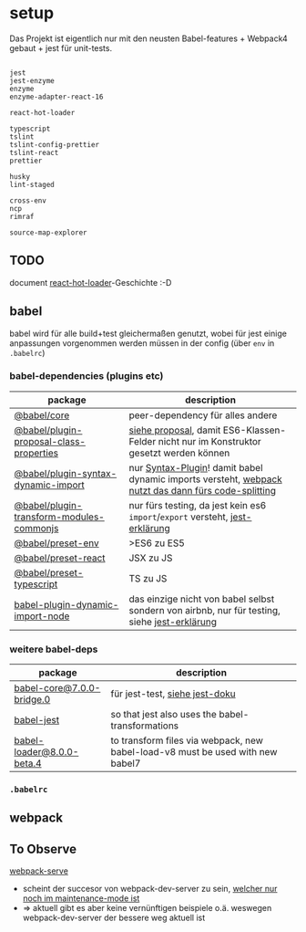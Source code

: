 # setup
Das Projekt ist eigentlich nur mit den neusten Babel-features + Webpack4 gebaut + jest für unit-tests.

```

jest
jest-enzyme
enzyme
enzyme-adapter-react-16

react-hot-loader

typescript
tslint
tslint-config-prettier
tslint-react
prettier

husky
lint-staged

cross-env
ncp
rimraf

source-map-explorer
```
## TODO
document [react-hot-loader](https://github.com/gaearon/react-hot-loader)-Geschichte :-D

## babel
babel wird für alle build+test gleichermaßen genutzt, wobei für jest einige anpassungen vorgenommen werden müssen in der config (über `env` in `.babelrc`)
### babel-dependencies (plugins etc)
| package | description |
| --- | --- |
| [@babel/core](https://new.babeljs.io/docs/en/next/babel-core.html) | peer-dependency für alles andere |
| [@babel/plugin-proposal-class-properties](https://new.babeljs.io/docs/en/next/babel-plugin-proposal-class-properties.html) | [siehe proposal](https://github.com/tc39/proposal-class-fields), damit ES6-Klassen-Felder nicht nur im Konstruktor gesetzt werden können |
| [@babel/plugin-syntax-dynamic-import](https://new.babeljs.io/docs/en/next/babel-plugin-syntax-dynamic-import.html) | nur [Syntax-Plugin](https://new.babeljs.io/docs/en/next/plugins.html#syntax-plugins)! damit babel dynamic imports versteht, [webpack nutzt das dann fürs code-splitting](https://webpack.js.org/guides/code-splitting/#dynamic-imports) |
| [@babel/plugin-transform-modules-commonjs](https://new.babeljs.io/docs/en/next/babel-plugin-transform-modules-commonjs.html) | nur fürs testing, da jest kein es6 `import`/`export` versteht, [jest-erklärung](https://jestjs.io/docs/en/webpack.html#using-with-webpack-2)  |
| [@babel/preset-env](https://new.babeljs.io/docs/en/next/babel-preset-env.html) | >ES6 zu ES5 |
| [@babel/preset-react](https://new.babeljs.io/docs/en/next/babel-preset-react.html) | JSX zu JS |
| [@babel/preset-typescript](https://new.babeljs.io/docs/en/next/babel-preset-typescript.html) | TS zu JS |
| [babel-plugin-dynamic-import-node](https://github.com/airbnb/babel-plugin-dynamic-import-node) | das einzige nicht von babel selbst sondern von airbnb, nur für testing, siehe [jest-erklärung](https://jestjs.io/docs/en/webpack.html#using-with-webpack-2) |

### weitere babel-deps
| package | description |
| --- | --- |
| [babel-core@7.0.0-bridge.0](https://github.com/babel/babel-bridge) | für jest-test, [siehe jest-doku](https://jestjs.io/docs/en/getting-started.html#using-babel) |
| [babel-jest](https://github.com/facebook/jest/tree/master/packages/babel-jest) | so that jest also uses the babel-transformations |
| [babel-loader@8.0.0-beta.4](https://github.com/babel/babel-loader) | to transform files via webpack, new babel-load-v8 must be used with new babel7 |


### `.babelrc`

## webpack

## To Observe
[webpack-serve](https://github.com/webpack-contrib/webpack-serve) 
* scheint der succesor von webpack-dev-server zu sein, [welcher nur noch im maintenance-mode ist](https://github.com/webpack/webpack-dev-server#project-in-maintenance)
* => aktuell gibt es aber keine vernünftigen beispiele o.ä. weswegen webpack-dev-server der bessere weg aktuell ist